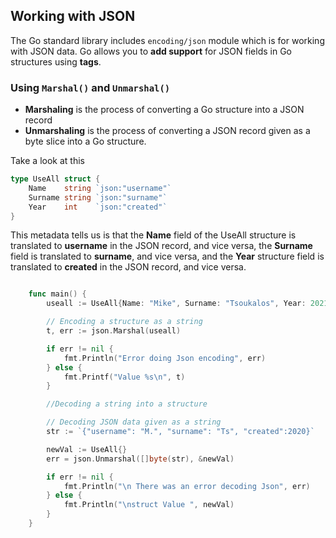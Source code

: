 ## Working with JSON

The Go standard library includes `encoding/json` module which is for working with JSON data.
Go allows you to **add support** for JSON fields in Go structures using **tags**.


### Using `Marshal()` and `Unmarshal()`

- **Marshaling** is the process of converting a Go structure into a JSON record
- **Unmarshaling** is the process of converting a JSON record given as a byte slice into a Go structure.

Take a look at this

```go
type UseAll struct {
	Name    string `json:"username"`
	Surname string `json:"surname"`
	Year    int    `json:"created"`
}
```

This metadata tells us is that the **Name** field of the UseAll structure is translated to **username** in the JSON record, and vice versa, the **Surname** field is translated to **surname**, and vice versa, and the **Year** structure field is translated to **created** in the JSON record, and vice versa.

```go

    func main() {
        useall := UseAll{Name: "Mike", Surname: "Tsoukalos", Year: 2021}

        // Encoding a structure as a string
        t, err := json.Marshal(useall)

        if err != nil {
            fmt.Println("Error doing Json encoding", err)
        } else {
            fmt.Printf("Value %s\n", t)
        }

        //Decoding a string into a structure

        // Decoding JSON data given as a string
        str := `{"username": "M.", "surname": "Ts", "created":2020}`

        newVal := UseAll{}
        err = json.Unmarshal([]byte(str), &newVal)

        if err != nil {
            fmt.Println("\n There was an error decoding Json", err)
        } else {
            fmt.Println("\nstruct Value ", newVal)
        }
    }
```